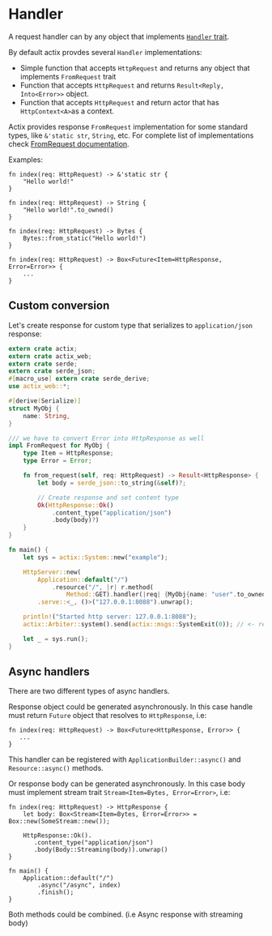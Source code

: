 # Handler

A request handler can by any object that implements
[`Handler` trait](../actix_web/struct.HttpResponse.html#implementations).

By default actix provdes several `Handler` implementations:

* Simple function that accepts `HttpRequest` and returns any object that 
  implements `FromRequest` trait
* Function that accepts `HttpRequest` and returns `Result<Reply, Into<Error>>` object.
* Function that accepts `HttpRequest` and return actor that has `HttpContext<A>`as a context. 

Actix provides response `FromRequest` implementation for some standard types, 
like `&'static str`, `String`, etc.
For complete list of implementations check 
[FromRequest documentation](../actix_web/trait.FromRequest.html#foreign-impls).

Examples:

```rust,ignore
fn index(req: HttpRequest) -> &'static str {
    "Hello world!"
}
```

```rust,ignore
fn index(req: HttpRequest) -> String {
    "Hello world!".to_owned()
}
```

```rust,ignore
fn index(req: HttpRequest) -> Bytes {
    Bytes::from_static("Hello world!")
}
```

```rust,ignore
fn index(req: HttpRequest) -> Box<Future<Item=HttpResponse, Error=Error>> {
    ...
}
```

## Custom conversion

Let's create response for custom type that serializes to `application/json` response:

```rust
extern crate actix;
extern crate actix_web;
extern crate serde;
extern crate serde_json;
#[macro_use] extern crate serde_derive;
use actix_web::*;

#[derive(Serialize)]
struct MyObj {
    name: String,
}

/// we have to convert Error into HttpResponse as well
impl FromRequest for MyObj {
    type Item = HttpResponse;
    type Error = Error;

    fn from_request(self, req: HttpRequest) -> Result<HttpResponse> {
        let body = serde_json::to_string(&self)?;

        // Create response and set content type
        Ok(HttpResponse::Ok()
            .content_type("application/json")
            .body(body)?)
    }
}

fn main() {
    let sys = actix::System::new("example");

    HttpServer::new(
        Application::default("/")
            .resource("/", |r| r.method(
                Method::GET).handler(|req| {MyObj{name: "user".to_owned()}})))
        .serve::<_, ()>("127.0.0.1:8088").unwrap();

    println!("Started http server: 127.0.0.1:8088");
    actix::Arbiter::system().send(actix::msgs::SystemExit(0)); // <- remove this line, this code stops system during testing

    let _ = sys.run();
}
```

## Async handlers

There are two different types of async handlers. 

Response object could be generated asynchronously. In this case handle must
return `Future` object that resolves to `HttpResponse`, i.e:

```rust,ignore
fn index(req: HttpRequest) -> Box<Future<HttpResponse, Error>> {
   ...
}
```

This handler can be registered with `ApplicationBuilder::async()` and 
`Resource::async()` methods.

Or response body can be generated asynchronously. In this case body
must implement stream trait `Stream<Item=Bytes, Error=Error>`, i.e:


```rust,ignore
fn index(req: HttpRequest) -> HttpResponse {
    let body: Box<Stream<Item=Bytes, Error=Error>> = Box::new(SomeStream::new());

    HttpResponse::Ok().
       .content_type("application/json")
       .body(Body::Streaming(body)).unwrap()
}

fn main() {
    Application::default("/")
        .async("/async", index)
        .finish();
}
```

Both methods could be combined. (i.e Async response with streaming body)
